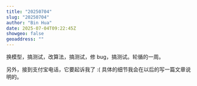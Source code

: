 ```yaml
---
title: "20250704"
slug: "20250704"
author: "Bin Hua"
date: 2025-07-04T09:22:45Z
showgeo: false
geoaddress: ""
---
```


换模型，搞测试，改算法，搞测试，修 bug，搞测试。轮循的一周。

另外，接到支付宝电话，它要起诉我了 :( 具体的细节我会在以后的写一篇文章说明的。